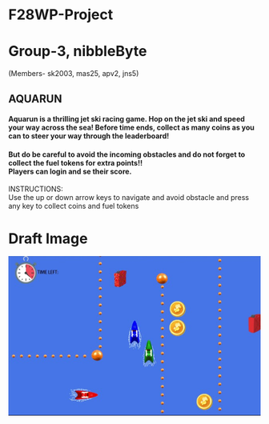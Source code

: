 # F28WP-Project
# Group-3, nibbleByte 
(Members- sk2003, mas25, apv2, jns5)
<h2><strong>AQUARUN</strong></h2>

<h4>Aquarun is a thrilling jet ski racing game. Hop on the jet ski and speed your way across the sea! Before time ends, collect as many coins as you can to steer your way through the leaderboard! <br>
</h4> <h4>
But do be careful to avoid the incoming obstacles and do not forget to collect the fuel tokens for extra points!! <br>
Players can login and se their score.
</h4>
INSTRUCTIONS: <br>
 Use the up or down arrow keys to navigate and avoid obstacle and press any key to collect coins and fuel tokens

# Draft Image
![alt text](https://github.com/F28WP-Dubai-nibbleByte/F28WP-project/blob/master/PROJECT-1.jpg?raw=true)
